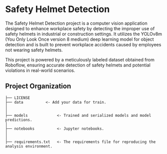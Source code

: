 Safety Helmet Detection
==============================

The Safety Helmet Detection project is a computer vision application designed to enhance workplace safety by detecting the improper use of safety helmets in industrial or construction settings. It utilizes the YOLOv8m (You Only Look Once version 8 medium) deep learning model for object detection and is built to prevent workplace accidents caused by employees not wearing safety helmets.

This project is powered by a meticulously labeled dataset obtained from Roboflow, ensuring accurate detection of safety helmets and potential violations in real-world scenarios.

Project Organization
------------

    ├── LICENSE
    ├── data          <- Add your data for train.
    │   
    │
    ├── models             <- Trained and serialized models and model predictions.
    │
    ├── notebooks          <- Jupyter notebooks.
    │
    │
    ├── requirements.txt   <- The requirements file for reproducing the analysis environment.
